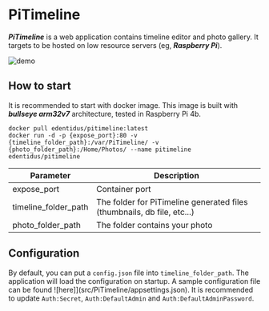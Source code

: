 # PiTimeline
***PiTimeline*** is a web application contains timeline editor and photo gallery. It targets to be hosted on low resource servers (eg, ***Raspberry Pi***).

![demo](doc/demo.gif)

## How to start
It is recommended to start with docker image. This image is built with ***bullseye arm32v7*** architecture, tested in Raspberry Pi 4b.
```
docker pull edentidus/pitimeline:latest
docker run -d -p {expose_port}:80 -v {timeline_folder_path}:/var/PiTimeline/ -v {photo_folder_path}:/Home/Photos/ --name pitimeline edentidus/pitimeline
```

|Parameter|Description|
|---------|-----------|
|expose_port|Container port|
|timeline_folder_path|The folder for PiTimeline generated files (thumbnails, db file, etc...)|
|photo_folder_path|The folder contains your photo|

## Configuration
By default, you can put a ```config.json``` file into ```timeline_folder_path```. The application will load the configuration on startup. A sample configuration file can be found ![here]](src/PiTimeline/appsettings.json).
It is recommended to update ```Auth:Secret```, ```Auth:DefaultAdmin``` and ```Auth:DefaultAdminPassword```.